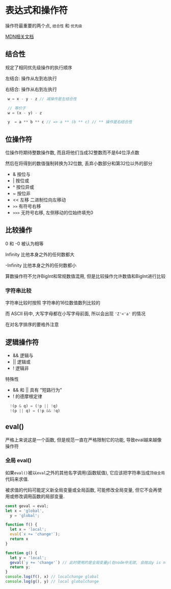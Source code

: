  # 表达式和操作符

 操作符最重要的两个点, `结合性` 和 `优先级`

 [MDN相关文档](https://developer.mozilla.org/zh-CN/docs/Web/JavaScript/Reference/Operators/Operator_Precedence)

 ## 结合性

 规定了相同优先级操作的执行顺序

 左结合: 操作从左到右执行
 
 右结合: 操作从右到左执行

 ```js
  w = x - y - z // 减操作是左结合性

  // 等价于
  w = (x - y) - z
 ```

 ```js
  y  = a ** b ** c // => a ** (b ** c) // ** 操作是右结合性
 ```

## 位操作符

位操作符期待整数操作数, 而且将他们当成32整数而不是64位浮点数

然后在将得到的数值强制转换为32位数, 丢弃小数部分和第32位以外的部分

+ & 按位与
+ | 按位或
+ ^ 按位异或
+ ~ 按位非
+ << 左移 二进制位向左移动
+ `>>` 有符号右移
+ `>>>` 无符号右移, 左侧移动的位始终填充0

## 比较操作

0 和 -0 被认为相等

Infinity 比他本身之外的任何数都大

-Infinity 比他本身之外的任何数都小

算数操作符不允许BigInt和常规数值混用, 但是比较操作允许数值和BigInt进行比较

### 字符串比较

字符串比较时按照 字符串的16位数值数列比较的 

而 ASCII 码中, 大写字母都在小写字母前面, 所以会出现 `'Z'<'a'` 的情况

在对名字排序的要格外注意



## 逻辑操作符

+ && 逻辑与
+ || 逻辑或
+ ! 逻辑非

特殊性
  + && 和 || 具有 "短路行为"
  + ! 的德摩根定律
  ```js
    !(p & q) = (!p || !q)
    !(p || q) = (!p && !q)
  ``` 

## eval()

严格上来说这是一个函数, 但是规范一直在严格限制它的功能, 导致eval越来越像操作符

### 全局 eval()

如果`eval()`被以`eval`之外的其他名字调用(函数赋值), 它应该把字符串当成`顶级全局`代码来求值.

被求值的代码可能定义新全局变量或全局函数, 可能修改全局变量, 但它不会再使用或修改调用函数的局部变量.

```js
const geval = eval;
let x = 'global',
  y = 'global';

function f() {
  let x = 'local';
  eval(`x += 'change'`);
  return x
}

function g() {
  let y = 'local';
  geval(`y += 'change'`) // 此时使用的是全局变量y(在node中无效, 会抛出y is not defined)
  return y;
}
console.log(f(), x) // localchange global
console.log(g(), y) // local globalchange
```

